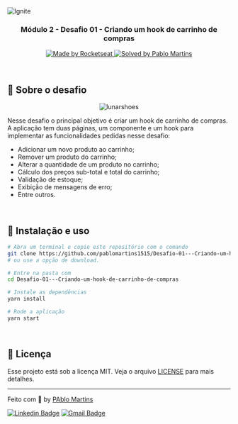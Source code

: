 <img src=".github/ignite.png" alt="Ignite" >

<h3 align="center">
  Módulo 2 - Desafio 01 - Criando um hook de carrinho de compras
</h3>

<p align="center">
  <a href="https://rocketseat.com.br">
    <img alt="Made by Rocketseat" src="https://img.shields.io/badge/made%20by-Rocketseat-%2306b656?style=flat-square">
  </a>
  
  <a href="https://www.linkedin.com/in/rafaeldcmartins/">
    <img alt="Solved by Pablo Martins" src="https://img.shields.io/badge/solved%20by-Pablo%20Martins-%2306b656?style=flat-square">
  </a>
</p>

<br>

## :rocket: Sobre o desafio

<p align="center">
  <img src=".github/lunarshoes.png" alt="lunarshoes">
</p>

Nesse desafio o principal objetivo é criar um hook de carrinho de compras. A aplicação tem duas páginas, um componente e um hook para implementar as funcionalidades pedidas nesse desafio:

- Adicionar um novo produto ao carrinho;
- Remover um produto do carrinho;
- Alterar a quantidade de um produto no carrinho;
- Cálculo dos preços sub-total e total do carrinho;
- Validação de estoque;
- Exibição de mensagens de erro;
- Entre outros.

<br>

## :wrench: Instalação e uso

```bash
# Abra um terminal e copie este repositório com o comando
git clone https://github.com/pablomartins1515/Desafio-01---Criando-um-hook-de-carrinho-de-compras
# ou use a opção de download.

# Entre na pasta com 
cd Desafio-01---Criando-um-hook-de-carrinho-de-compras

# Instale as dependências
yarn install

# Rode a aplicação
yarn start
```

<br>

## :memo: Licença

Esse projeto está sob a licença MIT. Veja o arquivo [LICENSE](/LICENSE) para mais detalhes.

---

Feito com :purple_heart: by [PAblo Martins](https://github.com/martinsmartins1515)

[![Linkedin Badge](https://img.shields.io/badge/-Pablo%20Martins-blue?style=flat-square&logo=Linkedin&logoColor=white&link=https://www.linkedin.com/in/pablomartins1515/)](https://www.linkedin.com/in/pablomartins1515/) 
[![Gmail Badge](https://img.shields.io/badge/-pablomartins1515@gmail.com-c14438?style=flat-square&logo=Gmail&logoColor=white&link=mailto:pablomartins1515@gmail.com)](mailto:pablomartins1515@gmail.com)
